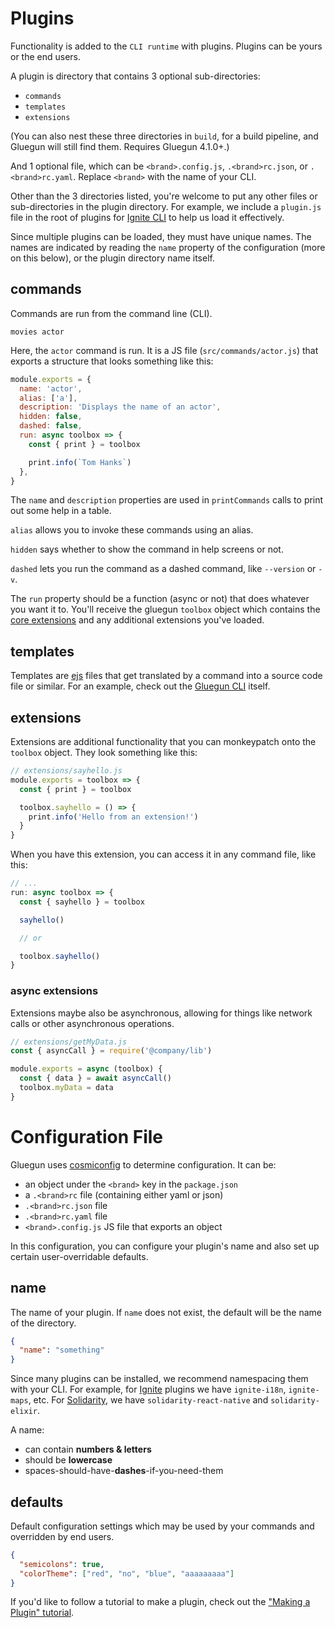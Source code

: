 # Plugins

Functionality is added to the `CLI runtime` with plugins. Plugins can be yours or the end users.

A plugin is directory that contains 3 optional sub-directories:

- `commands`
- `templates`
- `extensions`

(You can also nest these three directories in `build`, for a build pipeline, and Gluegun will still find them. Requires Gluegun 4.1.0+.)

And 1 optional file, which can be `<brand>.config.js`, `.<brand>rc.json`, or `.<brand>rc.yaml`. Replace `<brand>` with the name of your CLI.

Other than the 3 directories listed, you're welcome to put any other files or sub-directories in the plugin directory. For example, we include a `plugin.js` file in the root of plugins for [Ignite CLI](https://github.com/infinitered/ignite) to help us load it effectively.

Since multiple plugins can be loaded, they must have unique names. The names are indicated by reading the `name` property of the configuration (more on this below), or the plugin directory name itself.

## commands

Commands are run from the command line (CLI).

```
movies actor
```

Here, the `actor` command is run. It is a JS file (`src/commands/actor.js`) that exports a structure that looks something like this:

```js
module.exports = {
  name: 'actor',
  alias: ['a'],
  description: 'Displays the name of an actor',
  hidden: false,
  dashed: false,
  run: async toolbox => {
    const { print } = toolbox

    print.info(`Tom Hanks`)
  },
}
```

The `name` and `description` properties are used in `printCommands` calls to print out some help in a table.

`alias` allows you to invoke these commands using an alias.

`hidden` says whether to show the command in help screens or not.

`dashed` lets you run the command as a dashed command, like `--version` or `-v`.

The `run` property should be a function (async or not) that does whatever you want it to. You'll receive the gluegun `toolbox` object which contains the [core extensions](./toolbox-api.md) and any additional extensions you've loaded.

## templates

Templates are [ejs](http://www.embeddedjs.com/) files that get translated by a command into a source code file or similar. For an example, check out the [Gluegun CLI](https://github.com/infinitered/gluegun/tree/master/src/cli) itself.

## extensions

Extensions are additional functionality that you can monkeypatch onto the `toolbox` object. They look something like this:

```js
// extensions/sayhello.js
module.exports = toolbox => {
  const { print } = toolbox

  toolbox.sayhello = () => {
    print.info('Hello from an extension!')
  }
}
```

When you have this extension, you can access it in any command file, like this:

```js
// ...
run: async toolbox => {
  const { sayhello } = toolbox

  sayhello()

  // or

  toolbox.sayhello()
}
```

### async extensions

Extensions maybe also be asynchronous, allowing for things like network calls or other asynchronous operations.

```js
// extensions/getMyData.js
const { asyncCall } = require('@company/lib')

module.exports = async (toolbox) {
  const { data } = await asyncCall()
  toolbox.myData = data
}
```

# Configuration File

Gluegun uses [cosmiconfig](https://github.com/davidtheclark/cosmiconfig) to determine configuration. It can be:

- an object under the `<brand>` key in the `package.json`
- a `.<brand>rc` file (containing either yaml or json)
- `.<brand>rc.json` file
- `.<brand>rc.yaml` file
- `<brand>.config.js` JS file that exports an object

In this configuration, you can configure your plugin's name and also set up certain user-overridable defaults.

## name

The name of your plugin. If `name` does not exist, the default will be the name of the directory.

```json
{
  "name": "something"
}
```

Since many plugins can be installed, we recommend namespacing them with your CLI. For example, for [Ignite](https://github.com/infinitered/ignite) plugins we have `ignite-i18n`, `ignite-maps`, etc. For [Solidarity](https://github.com/infinitered/solidarity), we have `solidarity-react-native` and `solidarity-elixir`.

A name:

- can contain **numbers & letters**
- should be **lowercase**
- spaces-should-have-**dashes**-if-you-need-them

## defaults

Default configuration settings which may be used by your commands and overridden by end users.

```json
{
  "semicolons": true,
  "colorTheme": ["red", "no", "blue", "aaaaaaaaa"]
}
```

If you'd like to follow a tutorial to make a plugin, check out the ["Making a Plugin" tutorial](./tutorial-making-a-plugin.md).
